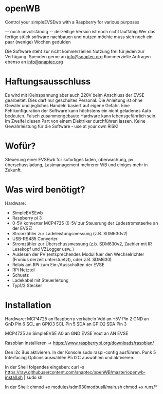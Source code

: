 # openWB
Control your simpleEVSEwb with a Raspberry for various purposes

-- noch unvollständig --
derzeitige Version ist noch nicht lauffähig
Wer das fertige stück software nachbauen und nutzen möchte muss sich noch ein paar (wenige) Wochen gedulden


Die Software steht zur nicht kommerziellen Nutzung frei für jeden zur Verfügung.
Spenden gerne an info@snaptec.org
Kommerzielle Anfragen ebenso an info@snaptec.org

# Haftungsausschluss
Es wird mit Kleinspannung aber auch 220V beim Anschluss der EVSE gearbeitet. 
Dies darf nur geschultes Personal. Die Anleitung ist ohne Gewähr und jegliches Handeln basiert auf eigene Gefahr.
Eine Fehlkonfiguration der Software kann höchstens ein nicht geladenes Auto bedeuten.
Falsch zusammengebaute Hardware kann lebensgefährlich sein. Im Zweifel diesen Part von einem Elektriker durchführen lassen.
Keine Gewährleistung für die Software - use at your own RISK!

# Wofür?
Steuerung einer EVSEwb für sofortiges laden, überwachung, pv überschussladung, Lastmanagement mehrerer WB und einiges mehr in Zukunft.


# Was wird benötigt?

Hardware:

- SimpleEVSEwb
- Raspberry pi 3
- 0-5V konverter MCP4725 (0-5V zur Steuerung der Ladestromstaerke an der EVSE)
- Stromzähler zur Ladeleistungsmessung (z.B. SDM630v2)
- USB-RS485 Converter
- Stromzähler zur Überschussmessung (z.b. SDM630v2, Zaehler mit IR Lesekopf und VZLogger usw..)
- Auslesen der PV (entsprechendes Modul fuer den Wechselrichter (Fronius derzeit unterstuetzt), oder z.B. SDM630)
- Relais am RPi zum Ein-/Ausschalten der EVSE
- RPi Netzteil
- Schuetz
- Ladekabel mit Steuerleitung
- Typ1/2 Stecker


# Installation

Hardware:
MCP4725 an Raspberry verkabeln
Vdd an +5V Pin 2
GND an GnD Pin 6
SCL an GPIO3 SCL Pin 5
SDA an GPIO2 SDA Pin 3

MCP4725 an SimpleEVSE
A0 an GND EVSE
Vout an AN EVSE




Raspbian installieren
-> https://www.raspberrypi.org/downloads/raspbian/


Den i2c Bus aktivieren.
In der Konsole
        sudo raspi-config
ausführen.
Punk 5 Interfacing Options auswählen
P5 I2C auswählen und aktivieren.

In der Shell folgendes eingeben:
curl -s https://raw.githubusercontent.com/snaptec/openWB/master/openwb-install.sh | sudo sh


In der Shell:
chmod +x modules/sdm630modbusll/main.sh 
chmod +x runs/*



